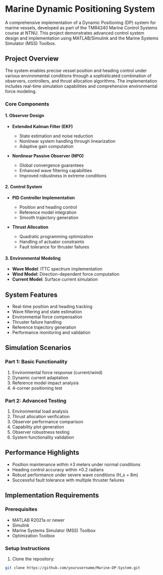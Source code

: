 # Marine Dynamic Positioning System
A comprehensive implementation of a Dynamic Positioning (DP) system for marine vessels, developed as part of the TMR4240 Marine Control Systems course at NTNU. This project demonstrates advanced control system design and implementation using MATLAB/Simulink and the Marine Systems Simulator (MSS) Toolbox.

## Project Overview
The system enables precise vessel position and heading control under various environmental conditions through a sophisticated combination of observers, controllers, and thrust allocation algorithms. The implementation includes real-time simulation capabilities and comprehensive environmental force modeling.

### Core Components

#### 1. Observer Design
- **Extended Kalman Filter (EKF)**
  - State estimation and noise reduction
  - Nonlinear system handling through linearization
  - Adaptive gain computation
  
- **Nonlinear Passive Observer (NPO)**
  - Global convergence guarantees
  - Enhanced wave filtering capabilities
  - Improved robustness in extreme conditions

#### 2. Control System
- **PID Controller Implementation**
  - Position and heading control
  - Reference model integration
  - Smooth trajectory generation
  
- **Thrust Allocation**
  - Quadratic programming optimization
  - Handling of actuator constraints
  - Fault tolerance for thruster failures

#### 3. Environmental Modeling
- **Wave Model**: ITTC spectrum implementation
- **Wind Model**: Direction-dependent force computation
- **Current Model**: Surface current simulation

## System Features
- Real-time position and heading tracking
- Wave filtering and state estimation
- Environmental force compensation
- Thruster failure handling
- Reference trajectory generation
- Performance monitoring and validation

## Simulation Scenarios

### Part 1: Basic Functionality
1. Environmental force response (current/wind)
2. Dynamic current adaptation
3. Reference model impact analysis
4. 4-corner positioning test

### Part 2: Advanced Testing
1. Environmental load analysis
2. Thrust allocation verification
3. Observer performance comparison
4. Capability plot generation
5. Observer robustness testing
6. System functionality validation

## Performance Highlights
- Position maintenance within ±3 meters under normal conditions
- Heading control accuracy within ±0.2 radians
- Robust performance under severe wave conditions (H_s = 8m)
- Successful fault tolerance with multiple thruster failures

## Implementation Requirements
### Prerequisites
- MATLAB R2021a or newer
- Simulink
- Marine Systems Simulator (MSS) Toolbox
- Optimization Toolbox

### Setup Instructions
1. Clone the repository:
```bash
git clone https://github.com/yourusername/Marine-DP-System.git
